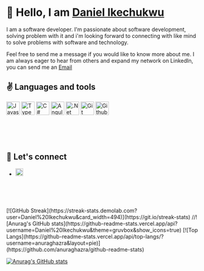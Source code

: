 # 👋 Hello, I am [Daniel Ikechukwu](https://www.linkedin.com/in/daniel-ikechukwu-122000217/)

I am a software developer. I'm passionate about software development, solving problem with it and i'm looking forward to connecting with like mind to solve problems with software and technology.

Feel free to send me a message if you would like to know more about me. I am always eager to hear from others and expand my network on LinkedIn, you can send me an [Email](danielikechukwu495@gmail.com)

## ✌ Languages and tools
<p>
  <img src="https://cdn.jsdelivr.net/gh/devicons/devicon/icons/javascript/javascript-original.svg" alt="Javascript" width="35" height="35"/>
  <img src="https://cdn.jsdelivr.net/gh/devicons/devicon/icons/typescript/typescript-original.svg" alt="Typescript" width="35" height="35"/>
  <img src="https://cdn.jsdelivr.net/gh/devicons/devicon/icons/csharp/csharp-original.svg" alt="C#" width="35" height="35"/>
  <img src="https://cdn.jsdelivr.net/gh/devicons/devicon/icons/angularjs/angularjs-original.svg" alt="Angular" width="35" height="35"/>
  <img src="https://cdn.jsdelivr.net/gh/devicons/devicon/icons/dotnetcore/dotnetcore-original.svg" alt=".Net" width="35" height="35"/>
  <img src="https://cdn.jsdelivr.net/gh/devicons/devicon/icons/git/git-original-wordmark.svg" alt="Git" width="35" height="35"/>
  <img src="https://cdn.jsdelivr.net/gh/devicons/devicon/icons/github/github-original-wordmark.svg" alt="Github" width="35" height="35"/>
</p>

<br/>
<br/>
<br/>

## 📱 Let's connect
- [<img src="https://cdn.jsdelivr.net/gh/devicons/devicon/icons/linkedin/linkedin-original.svg" alt="LinkedIn" width="20" height="auto"/>](https://www.linkedin.com/in/daniel-ikechukwu-122000217/)

<br/>
<br/>
<br/>

<p>
  [![GitHub Streak](https://streak-stats.demolab.com?user=Daniel%20Ikechukwu&card_width=494)](https://git.io/streak-stats)
  //![Anurag's GitHub stats](https://github-readme-stats.vercel.app/api?username=Daniel%20Ikechukwu&theme=gruvbox&show_icons=true)
  [![Top Langs](https://github-readme-stats.vercel.app/api/top-langs/?username=anuraghazra&layout=pie)] 
  (https://github.com/anuraghazra/github-readme-stats)

  [![Anurag's GitHub stats](https://github-readme-stats.vercel.app/api?username=Daniel%20Ikechukwu&theme=gruvbox&show_icons=true)](https://github.com/anuraghazra/github-readme-stats)
</p>


